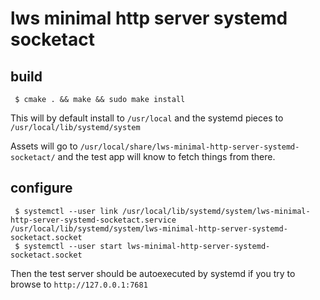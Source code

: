 # lws minimal http server systemd socketact

## build

```
 $ cmake . && make && sudo make install
```

This will by default install to `/usr/local` and the systemd pieces to `/usr/local/lib/systemd/system`

Assets will go to `/usr/local/share/lws-minimal-http-server-systemd-socketact/` and
the test app will know to fetch things from there.

## configure

```
 $ systemctl --user link /usr/local/lib/systemd/system/lws-minimal-http-server-systemd-socketact.service /usr/local/lib/systemd/system/lws-minimal-http-server-systemd-socketact.socket
 $ systemctl --user start lws-minimal-http-server-systemd-socketact.socket
```

Then the test server should be autoexecuted by systemd if you try to browse to `http://127.0.0.1:7681`


